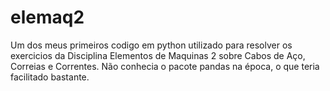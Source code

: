# elemaq2
Um dos meus primeiros codigo em python utilizado para resolver os exercicios da Disciplina Elementos de Maquinas 2 sobre Cabos de Aço, Correias e Correntes. Não conhecia o pacote pandas na época, o que teria facilitado bastante.
